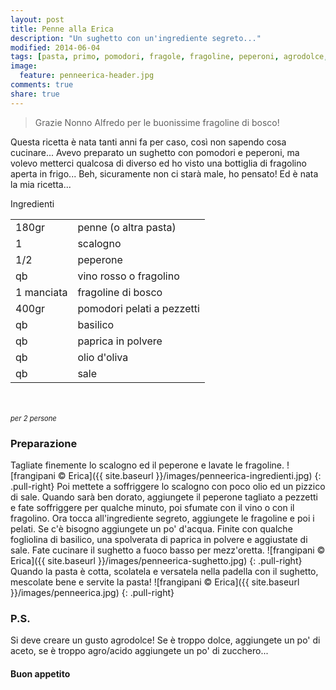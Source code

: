 ```yaml
---
layout: post
title: Penne alla Erica
description: "Un sughetto con un'ingrediente segreto..."
modified: 2014-06-04
tags: [pasta, primo, pomodori, fragole, fragoline, peperoni, agrodolce, vegan]
image:
  feature: penneerica-header.jpg
comments: true
share: true
---
```


> Grazie Nonno Alfredo per le buonissime fragoline di bosco!

Questa ricetta è nata tanti anni fa per caso, così non sapendo cosa cucinare... Avevo preparato un sughetto con pomodori e peperoni, ma volevo metterci qualcosa di diverso ed ho visto una bottiglia di fragolino aperta in frigo... Beh, sicuramente non ci starà male, ho pensato! Ed è nata la mia ricetta... 


<div class="ingredients">
  <div class="ingredients-title">Ingredienti</div>
  <table>
    <tbody>
      <tr>
        <td>180gr</td>
        <td>penne (o altra pasta)</td>
      </tr>
      <tr>
        <td>1</td>
        <td>scalogno</td>
      </tr>
      <tr>
        <td>1/2</td>
        <td>peperone</td>
      </tr>
      <tr>
        <td>qb</td>
        <td>vino rosso o fragolino</td>
      </tr>
      <tr>
        <td>1 manciata</td>
        <td>fragoline di bosco</td>
      </tr>
      <tr>
        <td>400gr</td>
        <td>pomodori pelati a pezzetti</td>
      </tr>
      <tr>
        <td>qb</td>
        <td>basilico</td>
      </tr>
      <tr>
        <td>qb</td>
        <td>paprica in polvere</td> 
      </tr>
      <tr>
        <td>qb</td>
        <td>olio d'oliva</td>
      </tr>
      <tr>
        <td>qb</td>
        <td>sale</td> 
      </tr>
    </tbody>
  </table>
  <br></br>
  <i class="pull-right" style="font-size: 80%;">per 2 persone</i>
</div>


<h3>
  <font color="grey">
    <i class="icon-cogs"></i>
  </font> Preparazione
</h3>

Tagliate finemente lo scalogno ed il peperone e lavate le fragoline. 
![frangipani © Erica]({{ site.baseurl }}/images/penneerica-ingredienti.jpg)
{: .pull-right}
Poi mettete a soffriggere lo scalogno con poco olio ed un pizzico di sale. Quando sarà ben dorato, aggiungete il peperone tagliato a pezzetti e fate soffriggere per qualche minuto, poi sfumate con il vino o con il fragolino. Ora tocca all'ingrediente segreto, aggiungete le fragoline e poi i pelati. Se c'è bisogno aggiungete un po' d'acqua. Finite con qualche fogliolina di basilico, una spolverata di paprica in polvere e aggiustate di sale. Fate cucinare il sughetto a fuoco basso per mezz'oretta.
![frangipani © Erica]({{ site.baseurl }}/images/penneerica-sughetto.jpg)
{: .pull-right}
Quando la pasta è cotta, scolatela e versatela nella padella con il sughetto, mescolate bene e servite la pasta!
![frangipani © Erica]({{ site.baseurl }}/images/penneerica.jpg)
{: .pull-right}

<h3>
  <font color="#FFCC00">
    <i class="icon-lightbulb"></i>
  </font> P.S.
</h3>

Si deve creare un gusto agrodolce! Se è troppo dolce, aggiungete un po' di aceto, se è troppo agro/acido aggiungete un po' di zucchero...

<h4>Buon appetito
  <font color="red">
    <i class="icon-smile"></i>
  </font>
</h4>
